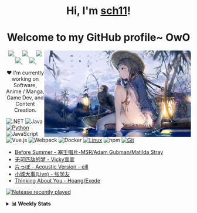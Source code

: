 <h1 align="center">Hi, I'm <a href="https://rssread.tk">sch11</a>!</h1>
<h1 align="center">Welcome to my GitHub profile~ OwO</h1>

<img align="right" width=400px alt="Unicorn" src="banner.png" /><p>

<p align="center">
    <a href= "banner,png,png" target="_blank" alt="WeChat" title="WeChat">
    <img src="https://img.icons8.com/ios-filled/50/000000/weixing.png" width="28px"/>
  </a>
  &emsp;
  <a href="https://rsshub.com" target="_blank" alt="Zhihu" title="Zhihu">
    <img src="https://img.icons8.com/material-two-tone/50/000000/zhihu.png" width="28px"/>
  </a>
  &emsp;
  <a href="https://rsshub.com" target="_blank" alt="Bilibili" title="Bilibili">
    <img src="https://user-images.githubusercontent.com/29084184/166415345-91925d37-c66f-448f-8d75-c8355fe0b692.png" width="30px"/>
  </a>
  &emsp;
  <a href="https://rsshub.com" target="_blank" alt="YouTube" title="YouTube">
    <img src="https://img.icons8.com/ios-filled/50/000000/youtube-play.png" width="30px"/>
  </a>
  &emsp;
  <a href="https://rsshub.com" target="_blank" alt="LinkedIn" title="LinkedIn">
    <img src="https://img.icons8.com/ios-filled/256/000000/linkedin.svg" width="26px"/>
  </a>
  &emsp;


<p align="center">❤ I'm currently working on Software, Anime / Manga, Game Dev, and Content Creation.</p>

<!--add most used language tags-->
![.NET](https://img.shields.io/badge/.NET-512BD4?style=flat-square&logo=C-Sharp&logoColor=ffffff)
![Java](https://img.shields.io/badge/-Java-007396?style=flat-square&logo=java&logoColor=ffffff)
[![Python](https://img.shields.io/badge/-Python-3776AB?style=flat-square&logo=python&logoColor=ffffff)](https://www.python.org/)
![JavaScript](https://img.shields.io/badge/JavaScript-F7DF1E?style=flat-square&logo=JavaScript&logoColor=ffffff)
![Vue.js](https://img.shields.io/badge/-Vue.js-4FC08D?style=flat-square&logo=Vue.js&logoColor=ffffff)
![Webpack](https://img.shields.io/badge/-Webpack-8DD6F9?style=flat-square&logo=webpack&logoColor=ffffff)
![Docker](https://img.shields.io/badge/Docker-2496ED?style=flat-square&logo=docker&logoColor=ffffff)
[![Linux](https://img.shields.io/badge/-Linux-333333?style=flat-square&logo=linux&logoColor=white)](https://www.linuxfoundation.org/)
![npm](https://img.shields.io/badge/-NPM-CB3837?style=flat-square&logo=npm&logoColor=white)
[![Git](https://img.shields.io/badge/-Git-f05032?style=flat-square&logo=git&logoColor=white)](https://git-scm.com/)

<!--Latest Blog Posts-->
<!-- BLOG-POST-LIST:START -->
- [Before Summer - 塞壬唱片-MSR/Adam Gubman/Matilda Stray](https://music.163.com/#/song?id=2051789190)
- [无可匹敌的梦 - Vicky宣宣](https://music.163.com/#/song?id=2008784273)
- [片っぽ - Acoustic Version - eill](https://music.163.com/#/song?id=1966148927)
- [小城大事&lpar;Live&rpar; - 张学友](https://music.163.com/#/song?id=187360)
- [Thinking About You - Hoang/Exede](https://music.163.com/#/song?id=1806230569)
<!-- BLOG-POST-LIST:END -->

[![Netease recently played](https://neteaserecentlyplayed.tk/?id=389293423&cache=3600&show_percent=1&title=最近在听)](https://neteaserecentlyplayed.tk/?id=389293423&cache=3600&show_percent=1&title=最近在听)

    
<details>
<summary> <b>📊 Weekly Stats</b> </summary><br>

<!--START_SECTION:waka-->

**🐱 My Github Data** 
<br>
> 🏆 * Contributions in the Year 2020
 > 
> 📦 * kB Used in Github's Storage 
 > 
> 💼 Opted to Hire
 > 
> 📜 * Public Repositories
 > 
> 🔑 * Private Repositories 

**I'm a Night 🦉** 
  
</details>
